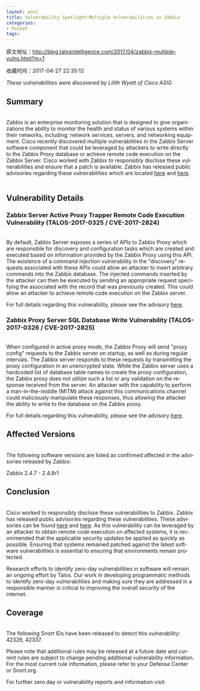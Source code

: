 ```yaml
---
layout: post
title: Vulnerability Spotlight:Multiple Vulnerabilities in Zabbix
categories:
- Pocket
tags:
---
```

原文地址：http://blog.talosintelligence.com/2017/04/zabbix-multiple-vulns.html?m=1

收藏时间：2017-04-27 22:35:12

<div  lang="en"><p nodeIndex="431"><i nodeIndex="432">These vulnerabilities were discovered by Lilith Wyatt of Cisco ASIG</i>
</p>
<h2 nodeIndex="56">Summary</h2>
 <br nodeIndex="433">
Zabbix is an enterprise monitoring solution that is designed to give organizations the ability to monitor the health and status of various systems within their networks, including: network services, servers, and networking equipment. Cisco recently discovered multiple vulnerabilities in the Zabbix Server software component that could be leveraged by attackers to write directly to the Zabbix Proxy database or achieve remote code execution on the Zabbix Server. Cisco worked with Zabbix to responsibly disclose these vulnerabilities and ensure that a patch is available. Zabbix has released public advisories regarding these vulnerabilities which are located <a href="https://support.zabbix.com/browse/ZBX-12075" nodeIndex="434">here</a> and <a href="https://support.zabbix.com/browse/ZBX-12076" nodeIndex="435">here</a>. <br nodeIndex="436"><a name="more" nodeIndex="437"></a> <br nodeIndex="438"><h2 nodeIndex="57">Vulnerability Details</h2>
<h3 nodeIndex="58">Zabbix Server Active Proxy Trapper Remote Code Execution Vulnerability (TALOS-2017-0325 / CVE-2017-2824)</h3>
 <br nodeIndex="439">
By default, Zabbix Server exposes a series of APIs to Zabbix Proxy which are responsible for discovery and configuration tasks which are created and executed based on information provided by the Zabbix Proxy using this API. The existence of a command injection vulnerability in the "discovery" requests associated with these APIs could allow an attacker to insert arbitrary commands into the Zabbix database. The injected commands inserted by the attacker can then be executed by sending an appropriate <command> request specifying the <hostid> associated with the record that was previously created. This could allow an attacker to achieve remote code execution on the Zabbix server.
<p brd="1" nodeIndex="59">For full details regarding this vulnerability, please see the advisory <a href="http://www.talosintelligence.com/reports/TALOS-2017-0325/" nodeIndex="440">here</a>. <br nodeIndex="441"></p>
<h3 nodeIndex="60">Zabbix Proxy Server SQL Database Write Vulnerability (TALOS-2017-0326 / CVE-2017-2825)</h3>
 <br nodeIndex="442">
When configured in active proxy mode, the Zabbix Proxy will send "proxy config" requests to the Zabbix server on startup, as well as during regular intervals. The Zabbix server responds to these requests by transmitting the proxy configuration in an unencrypted state. While the Zabbix server uses a hardcoded list of database table names to create the proxy configuration, the Zabbix proxy does not utilize such a list or any validation on the response received from the server. An attacker with the capability to perform a man-in-the-middle (MITM) attack against this communications channel could maliciously manipulate these responses, thus allowing the attacker the ability to write to the database on the Zabbix proxy.
<p brd="1" nodeIndex="61">For full details regarding this vulnerability, please see the advisory <a href="http://www.talosintelligence.com/reports/TALOS-2017-0326/" nodeIndex="443">here</a>.</p>

<h2 nodeIndex="63">Affected Versions</h2>
 <br nodeIndex="444">
The following software versions are listed as confirmed affected in the advisories released by Zabbix:
<p brd="1" nodeIndex="64">Zabbix 2.4.7 - 2.4.8r1</p>

<h2 nodeIndex="66">Conclusion</h2>
 <br nodeIndex="445">
Cisco worked to responsibly disclose these vulnerabilities to Zabbix. Zabbix has released public advisories regarding these vulnerabilities. These advisories can be found <a href="https://support.zabbix.com/browse/ZBX-12075" nodeIndex="446">here</a> and <a href="https://support.zabbix.com/browse/ZBX-12076" nodeIndex="447">here</a>. As this vulnerability can be leveraged by an attacker to obtain remote code execution on affected systems, it is recommended that the applicable security updates be applied as quickly as possible. Ensuring that systems remained patched against the latest software vulnerabilities is essential to ensuring that environments remain protected.
<p brd="1" nodeIndex="67">Research efforts to identify zero-day vulnerabilities in software will remain an ongoing effort by Talos. Our work in developing programmatic methods to identify zero-day vulnerabilities and making sure they are addressed in a responsible manner is critical to improving the overall security of the internet.</p>

<h2 nodeIndex="69">Coverage</h2>
 <br nodeIndex="448">
The following Snort IDs have been released to detect this vulnerability: 42326, 42337.
<p brd="1" nodeIndex="70">Please note that additional rules may be released at a future date and current rules are subject to change pending additional vulnerability information. For the most current rule information, please refer to your Defense Center or Snort.org.</p>
<p brd="1" nodeIndex="71">For further zero day or vulnerability reports and information visit:</p>
</div>